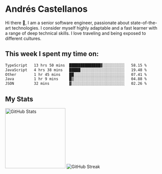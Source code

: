 # Andrés Castellanos

Hi there 👋, I am a senior software engineer, passionate about state-of-the-art technologies. I consider myself highly adaptable and a fast learner with a range of deep technical skills. I love traveling and being exposed to different cultures.

## This week I spent my time on:

<!--START_SECTION:waka-->

```txt
TypeScript   13 hrs 50 mins  ██████████████▓░░░░░░░░░░   58.15 %
JavaScript   4 hrs 38 mins   █████░░░░░░░░░░░░░░░░░░░░   19.48 %
Other        1 hr 45 mins    ██░░░░░░░░░░░░░░░░░░░░░░░   07.41 %
Java         1 hr 9 mins     █▒░░░░░░░░░░░░░░░░░░░░░░░   04.88 %
JSON         32 mins         ▓░░░░░░░░░░░░░░░░░░░░░░░░   02.26 %
```

<!--END_SECTION:waka-->

## My Stats

<img height="195" src="https://github-readme-stats.vercel.app/api?username=andrescv&show_icons=true&theme=onedark&hide_border=true&card_width=495" alt="GitHub Stats" />

<img src="https://streak-stats.demolab.com?user=andrescv&theme=one-dark-pro&hide_border=true" alt="GitHub Streak" />
